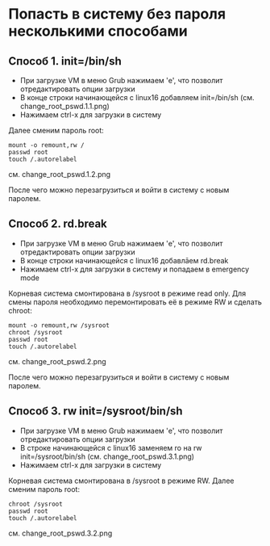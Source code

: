 # Попасть в систему без пароля несколькими способами

## Способ 1. init=/bin/sh

- При загрузке VM в меню Grub нажимаем 'e', что позволит отредактировать опции загрузки
- В конце строки начинающейся с linux16 добавляем init=/bin/sh (см. change_root_pswd.1.1.png)
- Нажимаем сtrl-x для загрузки в систему

Далее сменим пароль root:

```
mount -o remount,rw /
passwd root
touch /.autorelabel
```

см. change_root_pswd.1.2.png

После чего можно перезагрузиться и войти в систему с новым паролем.

## Способ 2. rd.break

- При загрузке VM в меню Grub нажимаем 'e', что позволит отредактировать опции загрузки
- В конце строки начинающейся с linux16 добавлāем rd.break
- Нажимаем сtrl-x для загрузки в систему и попадаем в emergency mode

Корневая система смонтирована в /sysroot в режиме read only. Для смены пароля необходимо перемонтировать её в режиме RW и сделать chroot:

```
mount -o remount,rw /sysroot
chroot /sysroot
passwd root
touch /.autorelabel
```

см. change_root_pswd.2.png

После чего можно перезагрузиться и войти в систему с новым паролем.

## Способ 3. rw init=/sysroot/bin/sh

- При загрузке VM в меню Grub нажимаем 'e', что позволит отредактировать опции загрузки
- В строке начинающейся с linux16 заменяем ro на rw init=/sysroot/bin/sh (см. change_root_pswd.3.1.png)
- Нажимаем сtrl-x для загрузки в систему

Корневая система смонтирована в /sysroot в режиме RW. Далее сменим пароль root:

```
chroot /sysroot
passwd root
touch /.autorelabel
```

см. change_root_pswd.3.2.png


